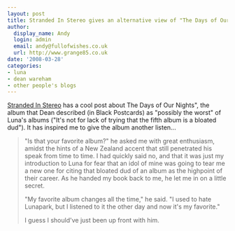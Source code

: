 ```yaml
---
layout: post
title: Stranded In Stereo gives an alternative view of "The Days of Our Nights"
author:
  display_name: Andy
  login: admin
  email: andy@fullofwishes.co.uk
  url: http://www.grange85.co.uk
date: '2008-03-28'
categories:
- luna
- dean wareham
- other people's blogs
---
```

<p><a href="http://strandedinstereo.blogspot.com/2008/03/my-formative-years-days-of-our-nights.html">Stranded In Stereo</a> has a cool post about The Days of Our Nights", the album that Dean described (in Black Postcards)  as "possibly the worst" of Luna's albums ("It's not for lack of trying that the fifth album is a bloated dud"). It has inspired me to give the album another listen...</p>
<blockquote><p>"Is that your favorite album?" he asked me with great enthusiasm, amidst the hints of a New Zealand accent that still penetrated his speak from time to time. I had quickly said no, and that it was just my introduction to Luna for fear that an idol of mine was going to tear me a new one for citing that bloated dud of an album as the highpoint of their career. As he handed my book back to me, he let me in on a little secret.</p>
<p>"My favorite album changes all the time," he said. "I used to hate Lunapark, but I listened to it the other day and now it's my favorite."</p>
<p>I guess I should've just been up front with him.</p></blockquote>
